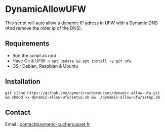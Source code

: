 # DynamicAllowUFW  

This script will auto allow a dynamic IP adress in UFW with a Dynamic DNS (And remove the older ip of the DNS).
  
## Requirements  
  
- Run the script as root
- Have Git & UFW &rarr; `apt update && apt install -y git ufw`
- OS : Debian, Raspbian & Ubuntu  
  
## Installation  

```git clone https://github.com/aymericcucherousset/dynamic-allow-ufw.git && chmod +x dynamic-allow-ufw/setup.sh && ./dynamic-allow-ufw/setup.sh```
  
## Contact  
  
Email : contact@aymeric-cucherousset.fr